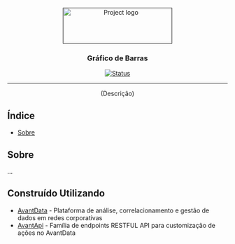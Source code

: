 <p align="center">
  <a href="" rel="noopener">
 <img width=250px height=82px src="https://i.imgur.com/zHVh1RJ.png" alt="Project logo"></a>
</p>

<h3 align="center">Gráfico de Barras</h3>

<div align="center">

[![Status](https://img.shields.io/badge/status-active-success.svg)]()

</div>

---

<p align="center"> (Descrição)
    <br> 
</p>

## Índice

- [Sobre](#about)

## Sobre <a name = "about"></a>

...

## Construído Utilizando <a name = "built_using"></a>

- [AvantData](https://www.avantdata.com.br/) - Plataforma de análise, correlacionamento e gestão de dados em redes corporativas
- [AvantApi](https://avantapi.avantsec.com.br/) - Família de endpoints RESTFUL API para customização de ações no AvantData